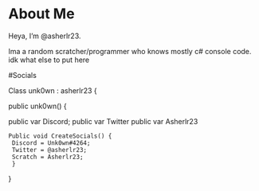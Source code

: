# About Me

Heya, I’m @asherlr23.

Ima a random scratcher/programmer who knows mostly c# console code.
idk what else to put here

#Socials


Class unk0wn : asherlr23 {


public unk0wn() {

public var Discord;
public var Twitter
public var Asherlr23


    Public void CreateSocials() {
     Discord = Unk0wn#4264;
     Twitter = @asherlr23;
     Scratch = Asherlr23;
     }
}




<!---
asherlr23/asherlr23 is a ✨ special ✨ repository because its `README.md` (this file) appears on your GitHub profile.
You can click the Preview link to take a look at your changes.
--->
